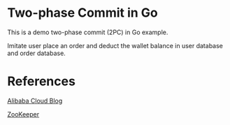 # Two-phase Commit in Go

This is a demo two-phase commit (2PC) in Go example.

Imitate user place an order and deduct the wallet balance in user database and order database.

# References
[Alibaba Cloud Blog](https://www.alibabacloud.com/blog/tech-insights---two-phase-commit-protocol-for-distributed-transactions_597326)

[ZooKeeper](https://zookeeper.apache.org/doc/current/recipes.html#sc_recipes_twoPhasedCommit)
